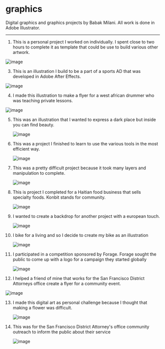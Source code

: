 # graphics
Digital graphics and graphics projects by Babak Milani. All work is done in Adobe Illustrator.

___________________________________________________________________________________________________________________________________________________________

1. This is a personal project I worked on individually. I spent close to two hours to complete it as template that could be use to build various other artwork.
   
![image](https://github.com/user-attachments/assets/7418251b-6678-43f3-81e0-f1a6bd7c8269)

3. This is an illustration I build to be a part of a sports AD that was developed in Adobe After Effects.
   
![image](https://github.com/user-attachments/assets/1cb253b5-0988-4852-afa4-d0b2ea03060a)

4. I made this illustration to make a flyer for a west african drummer who was teaching private lessons.
   
![image](https://github.com/user-attachments/assets/5fdbf298-a526-438e-83fc-5cdf3baff9da)

5. This was an illustration that I wanted to express a dark place but inside you can find beauty.
   
   ![image](https://github.com/user-attachments/assets/268f9cce-2943-4406-9934-f52426e48cb4)

6. This was a project I finished to learn to use the various tools in the most efficient way.
   
   ![image](https://github.com/user-attachments/assets/73df4fb4-772f-44b3-bf71-1b6c6c457315)

7. This was a pretty difficult project because it took many layers and manipulation to complete.
   
   ![image](https://github.com/user-attachments/assets/24adf5cc-41a9-4938-b742-6ff90e96cb76)

8. This is project I completed for a Haitian food business that sells specialty foods. Konbit stands for community.
   
   ![image](https://github.com/user-attachments/assets/3f48938c-8b8f-4431-b358-da86e7517c24)

9. I wanted to create a backdrop for another project with a european touch.
   
   ![image](https://github.com/user-attachments/assets/faa30044-b75e-4c3e-9f5f-091acc772e39)

10. I bike for a living and so I decide to create my bike as an illustration
    
    ![image](https://github.com/user-attachments/assets/0ba0d1e7-3de7-41d0-be63-7c6fce540a7b)

11. I participated in a competition sponsored by Forage. Forage sought the public to come up with a logo for a campaign they started globally
    
    ![image](https://github.com/user-attachments/assets/27b1d65d-f397-462e-b0f3-9c43b73c16b3)

12. I helped a friend of mine that works for the San Francisco District Attorneys office create a flyer for a community event.
    
 ![image](https://github.com/user-attachments/assets/ea4250a1-6fde-4f45-b241-8ad13e20acf0)

 13. I made this digital art as personal challenge because I thought that making a flower was difficult.

     ![image](https://github.com/user-attachments/assets/b5865ed7-02e6-4584-b80e-05a1914047d2)

14. This was for the San Francisco District Attorney's office community outreach to inform the public about their service

    ![image](https://github.com/user-attachments/assets/23afa57b-da52-464e-a2fa-45d65ae10a22)




